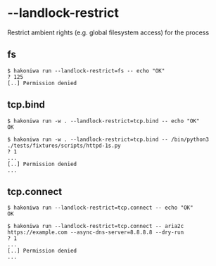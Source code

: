 # --landlock-restrict

Restrict ambient rights (e.g. global filesystem access) for the process

## fs

```console
$ hakoniwa run --landlock-restrict=fs -- echo "OK"
? 125
[..] Permission denied

```

## tcp.bind

```console
$ hakoniwa run -w . --landlock-restrict=tcp.bind -- echo "OK"
OK

```

```console
$ hakoniwa run -w . --landlock-restrict=tcp.bind -- /bin/python3 ./tests/fixtures/scripts/httpd-1s.py
? 1
...
[..] Permission denied
...
```

## tcp.connect

```console
$ hakoniwa run --landlock-restrict=tcp.connect -- echo "OK"
OK

```

```console
$ hakoniwa run --landlock-restrict=tcp.connect -- aria2c https://example.com --async-dns-server=8.8.8.8 --dry-run
? 1
...
[..] Permission denied
...

```
